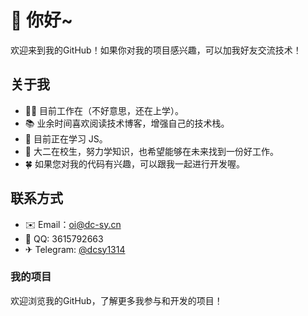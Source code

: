 # 👀 你好~
欢迎来到我的GitHub！如果你对我的项目感兴趣，可以加我好友交流技术！

## 关于我


- 👨‍💻 目前工作在（不好意思，还在上学）。
- 📚 业余时间喜欢阅读技术博客，增强自己的技术栈。
- 🌱 目前正在学习 JS。
- 🏢 大二在校生，努力学知识，也希望能够在未来找到一份好工作。
- 🍀 如果您对我的代码有兴趣，可以跟我一起进行开发喔。

## 联系方式

- ✉️ Email：oi@dc-sy.cn
- 🐧 QQ: 3615792663
- ✈ Telegram: [@dcsy1314](https://t.me/dcsy1314)

### 我的项目

欢迎浏览我的GitHub，了解更多我参与和开发的项目！
